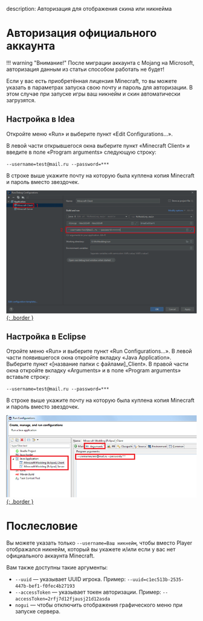 description: Авторизация для отображения скина или никнейма

# Авторизация официального аккаунта

!!! warning "Внимание!"
    После миграции аккаунта с Mojang на Microsoft, авторизация данным из статьи способом работать не будет!

Если у вас есть приобретённая лицензия Minecraft, то вы можете указать в параметрах
запуска свою почту и пароль для авторизации. В этом случае при запуске игры ваш никнейм и скин автоматически загрузятся.

## Настройка в Idea

Откройте меню «Run» и выберите пункт «Edit Configurations...».

В левой части открывшегося окна выберите пункт «Minecraft Client» и введите в поле «Program arguments» следующую строку:

`--username=test@mail.ru --password=***`

В строке выше укажите почту на которую была куплена копия Minecraft и пароль вместо звездочек.

[![Настройка авторизации в Idea](images/auth_idea.png){: .border }](images/auth_idea.png)

## Настройка в Eclipse

Отройте меню «Run» и выберите пункт «Run Configurations...». В левой части появившегося окна откройте вкладку
«Java Application». Выберите пункт «[название папки с файлами]_Client». В правой части окна откройте вкладку «Arguments» и
в поле «Program arguments» вставьте строку:

`--username=test@mail.ru --password=***`

В строке выше укажите почту на которую была куплена копия Minecraft и пароль вместо звездочек.

[![Настройка авторизации в Eclipse](images/auth_eclipse.png){: .border }](images/auth_eclipse.png)

# Послесловие

Вы можете указать только `--username=Ваш никнейм`, чтобы вместо Player отображался никнейм, который вы укажете и/или 
если у вас нет официального аккаунта Minecraft.

Вам также доступны такие аргументы:

* `--uuid` — указывает UUID игрока. Пример: `--uuid=c1ec513b-2535-447b-bef1-f0fec4b27193`
* `--accessToken` — указывает токен авторизации. Пример: `--accessToken=2rfj7d12fjausj21d12asda`
* `nogui` — чтобы отключить отображения графического меню при запуске сервера.
